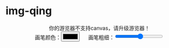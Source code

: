 # img-qing
<!DOCTYPE html>
<html>
	<head>
		<meta charset="utf-8" />
		<title>简单画布</title>
	</head>
	<body>
		<!-- <center></center>表示将标签内所有的内容居中 -->
		<center>
			<canvas id="cavsElem" >你的游览器不支持canvas，请升级游览器！</canvas><br>
			画笔颜色：<input type="color" id="col" />&nbsp;&nbsp;&nbsp;&nbsp;&nbsp;
			画笔粗细：<input type="range" min="1" id="rag" max="20" />
		</center>
		<script>
			//函数或者方法的自我调用
			(function(){
				//获得画布
				var canvas=document.getElementById('cavsElem');
				//准备画笔（获取上下文对象）
				var context=canvas.getContext('2d');
				//设置标签的宽度和边框
				canvas.width=900;
				canvas.height=600;
				canvas.style.border="1px solid #000";
				//笔触颜色、粗细对象化，运用全局变量
				c=document.getElementById('col');
				r=document.getElementById('rag');
				/*当鼠标按下触发onmousedown事件时，定义一个函数获取鼠标起始坐标，
				具体方法为鼠标当前在游览器的坐标减去画布所在原点相对于游览器当前的位置坐标，以获得在画布内的坐标，下同*/
				canvas.onmousedown=function(event){
					var x=event.clientX-canvas.getBoundingClientRect().left;
					var y=event.clientY-canvas.getBoundingClientRect().top;
					context.beginPath();//开始规划路径
					context.moveTo(x,y);//移动的起点
					//当鼠标移动触发onmousemove事件时，定义一个函数获取绘制线条的坐标
					canvas.onmousemove=function(event){
						var x=event.clientX-canvas.getBoundingClientRect().left;
						var y=event.clientY-canvas.getBoundingClientRect().top;
						context.lineTo(x,y);//绘制线条
						context.strokeStyle=c.value;//设置画笔颜色
						context.lineWidth=r.value;//设置画笔粗细
						context.stroke();//绘制描边
					};
					canvas.onmouseup=function(event){
						canvas.onmousemove=null;
					};
				};
			})();
		</script>
	</body>
</html>
